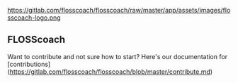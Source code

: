 https://gitlab.com/flosscoach/flosscoach/raw/master/app/assets/images/flosscoach-logo.png
 
 ## FLOSScoach

Want to contribute and not sure how to start? Here's our documentation for [contributions] (https://gitlab.com/flosscoach/flosscoach/blob/master/contribute.md)


